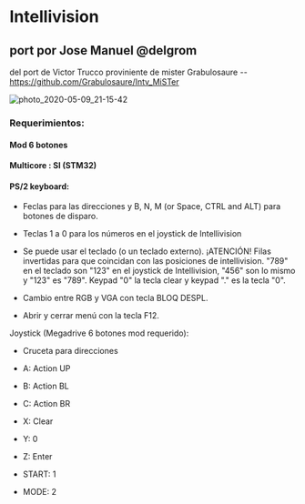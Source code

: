 # Intellivision

## port por Jose Manuel @delgrom 
del port de Victor Trucco  proviniente de mister Grabulosaure 
-- https://github.com/Grabulosaure/Intv_MiSTer

![photo_2020-05-09_21-15-42](https://user-images.githubusercontent.com/31018768/81484021-9dbb0e00-9242-11ea-930c-2c17dd9b6718.jpg)

### Requerimientos:

#### Mod 6 botones

#### Multicore : SI (STM32)

#### PS/2 keyboard:

- Feclas para las direcciones y B, N, M (or Space, CTRL and ALT) para botones de disparo. 

- Teclas 1 a 0 para los números en el joystick de Intellivision

- Se puede usar el teclado (o un teclado externo). ¡ATENCIÓN! Filas invertidas para que coincidan con las posiciones de intellivision. "789" en el teclado son "123" en el joystick de Intellivision, "456" son lo mismo y "123" es "789". Keypad "0" la tecla clear  y keypad "." es la tecla "0".

- Cambio entre RGB y VGA con tecla BLOQ DESPL.

- Abrir y cerrar menú con la tecla F12.

Joystick (Megadrive 6 botones mod requerido):

- Cruceta para direcciones

- A: Action UP

- B: Action BL

- C: Action BR

- X: Clear

- Y: 0

- Z: Enter

- START: 1

- MODE: 2

